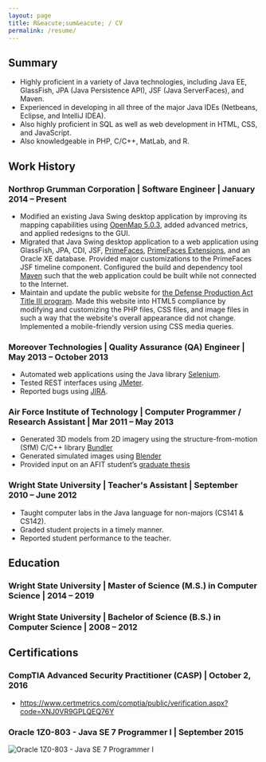 ```yaml
---
layout: page
title: R&eacute;sum&eacute; / CV
permalink: /resume/
---
```


## Summary

*	Highly proficient in a variety of Java technologies, including Java EE, GlassFish, JPA (Java Persistence API), JSF (Java ServerFaces), and Maven.
*	Experienced in developing in all three of the major Java IDEs (Netbeans, Eclipse, and IntelliJ IDEA).
* Also highly proficient in SQL as well as web development in HTML, CSS, and JavaScript.
*	Also knowledgeable in PHP, C/C++, MatLab, and R.

## Work History

### Northrop Grumman Corporation | Software Engineer | January 2014 – Present
* Modified an existing Java Swing desktop application by improving its mapping capabilities using [OpenMap 5.0.3](https://github.com/OpenMap-java/openmap), added advanced metrics, and applied redesigns to the GUI.
* Migrated that Java Swing desktop application to a web application using GlassFish, JPA, CDI, JSF, [PrimeFaces](http://www.primefaces.org/), [PrimeFaces Extensions](http://primefaces-extensions.github.io/), and an Oracle XE database. Provided major customizations to the PrimeFaces JSF timeline component. Configured the build and dependency tool [Maven](https://maven.apache.org/) such that the web application could be built while not connected to the Internet.
* Maintain and update the public website for [the Defense Production Act Title III program](http://www.dpatitle3.com/dpa_db/). Made this website into HTML5 compliance by modifying and customizing the PHP files, CSS files, and image files in such a way that the website's overall appearance did not change. Implemented a mobile-friendly version using CSS media queries.

### Moreover Technologies | Quality Assurance (QA) Engineer | May 2013 – October 2013

* Automated web applications using the Java library [Selenium](http://www.seleniumhq.org/).
* Tested REST interfaces using [JMeter](http://jmeter.apache.org/).
* Reported bugs using [JIRA](https://www.atlassian.com/software/jira).

### Air Force Institute of Technology | Computer Programmer / Research Assistant | Mar 2011 – May 2013

* Generated 3D models from 2D imagery using the structure-from-motion (SfM) C/C++ library [Bundler](http://www.cs.cornell.edu/~snavely/bundler/)
* Generated simulated images using [Blender](https://www.blender.org/)
* Provided input on an AFIT student’s [graduate thesis](http://www.dtic.mil/dtic/tr/fulltext/u2/a557206.pdf)

### Wright State University | Teacher's Assistant | September 2010 – June 2012

* Taught computer labs in the Java language for non-majors (CS141 & CS142).
* Graded student projects in a timely manner.
* Reported student performance to the teacher.

## Education

### Wright State University | Master of Science (M.S.) in Computer Science | 2014 – 2019

### Wright State University | Bachelor of Science (B.S.) in Computer Science | 2008 – 2012

## Certifications

### CompTIA Advanced Security Practitioner (CASP) | October 2, 2016

* https://www.certmetrics.com/comptia/public/verification.aspx?code=XNJ0VR9GPLQEQ76Y

### Oracle 1Z0-803 - Java SE 7 Programmer I | September 2015

![Oracle 1Z0-803 - Java SE 7 Programmer I](/images/hendrix_oracle_certified_associate_java_se_7_programmer_logo_large.png)
